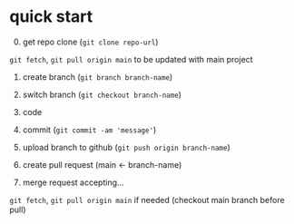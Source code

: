 # quick start

0. get repo clone (`git clone repo-url`)

`git fetch`, `git pull origin main` to be updated with main project
 
1. create branch (`git branch branch-name`)
2. switch branch (`git checkout branch-name`)
3. code
4. commit (`git commit -am 'message'`)

5. upload branch to github (`git push origin branch-name`)

6. create pull request (main <- branch-name)

7. merge request accepting...

`git fetch`, `git pull origin main` if needed (checkout main branch before pull)

